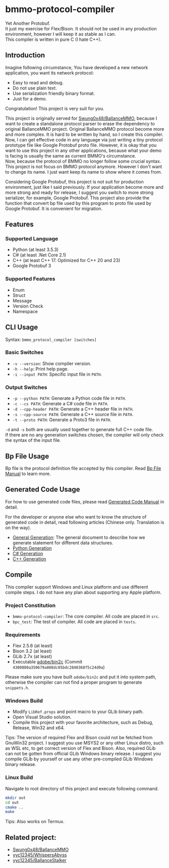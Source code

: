 # bmmo-protocol-compiler

Yet Another Protobuf.  
It just my exercise for Flex/Bison. It should not be used in any production environment, however I will keep it as stable as I can.  
This compiler is written in pure C (I hate C++).

## Introduction

Imagine following circumstance, You have developed a new network application, you want its network protocol:

* Easy to read and debug.
* Do not use plain text.
* Use serialization friendly binary format.
* Just for a demo.

Congratulation! This project is very suit for you.

This project is originally served for [Swung0x48/BallanceMMO](https://github.com/Swung0x48/BallanceMMO), because I want to create a standalone protocol parser to erase the dependency to original BallanceMMO project. Original BallanceMMO protocol become more and more complex. It is hard to be written by hand, so I create this compiler. Now, I can get effective code in any language via just writing a tiny protocol prototype file like Google Protobuf proto file. However, it is okay that you want to use this project in any other applications, because what your demo is facing is usually the same as current BMMO's circumstance.  
Now, because the protocol of BMMO no longer follow some crucial syntax. This project is not focus on BMMO protocol anymore. However I don't want to change its name. I just want keep its name to show where it comes from.

Considering Google Protobuf, this project is not suit for production environment, just like I said previously. If your application become more and more strong and ready for release, I suggest you switch to more strong serializer, for example, Google Protobuf. This project also provide the function that convert bp file used by this program to proto file used by Google Protobuf. It is convenient for migration.

## Features

### Supported Language

* Python (at least 3.5.3)
* C\# (at least .Net Core 2.1)
* C++ (at least C++ 17. Optimized for C++ 20 and 23)
* Google Protobuf 3

### Supported Features

* Enum
* Struct
* Message
* Version Check
* Namespace

## CLI Usage

Syntax: `bmmo_protocol_compiler [switches]`

### Basic Switches

* `-v --version`: Show compiler version.
* `-h --help`: Print help page.
* `-i --input PATH`: Specific input file in `PATH`.

### Output Switches

* `-p --python PATH`: Generate a Python code file in `PATH`.
* `-c --cs PATH`: Generate a C\# code file in `PATH`.
* `-d --cpp-header PATH`: Generate a C++ header file in `PATH`.
* `-s --cpp-source PATH`: Generate a C++ source file in `PATH`.
* `-t --proto PATH`: Generate a Proto3 file in `PATH`.

`-d` and `-s` both are usually used together to generate full C++ code file.  
If there are no any generation switches chosen, the compiler will only check the syntax of the input file.  

## Bp File Usage

Bp file is the protocol definition file accepted by this compiler. Read [Bp File Manual](docs/BpFile.md) to learn more.

## Generated Code Usage

For how to use generated code files, please read [Generated Code Manual](docs/GenCode.md) in detail.

For the developer or anyone else who want to know the structure of generated code in detail, read following articles (Chinese only. Translation is on the way).

* [General Generation](docs/GenFields_ZH.html): The general document to describe how we generate statement for different data structures.
* [Python Generation](docs/GenPython_ZH.md)
* [C\# Generation](docs/GenCSharp_ZH.md)
* [C++ Generation](docs/GenCpp_ZH.md)

## Compile

This compiler support Windows and Linux platform and use different compile steps. I do not have any plan about supporting any Apple platform.

### Project Constitution

* `bmmo-protocol-compiler`: The core compiler. All code are placed in `src`.
* `bpc_test`: The test of compiler. All code are placed in `tests`.

### Requirements

* Flex 2.5.6 (at least)
* Bison 3.2 (at least)
* GLib 2.7x (at least)
* Executable [adobe/bin2c](https://github.com/adobe/bin2c) (Commit `4300880a350679a808dc05bdc2840368f5c24d9a`)

Please make sure you have built `adobe/bin2c` and put it into system path, otherwise the compiler can not find a proper program to generate `snippets.h`.

### Windows Build

* Modify `LibRef.props` and point macro to your GLib binary path.
* Open Visual Studio solution.
* Compile this project with your favorite architecture, such as Debug, Release, Win32 and x64.

Tips: The version of required Flex and Bison could not be fetched from GnuWin32 project. I suggest you use MSYS2 or any other Linux distro, such as WSL etc, to get correct version of Flex and Bison. Also, required GLib can not be gotten from official GLib Windows binary release. I suggest you compile GLib by yourself or use any other pre-compiled GLib Windows binary release.

### Linux Build

Navigate to root directory of this project and execute following command.

```bash
mkdir out
cd out
cmake ..
make
```

Tips: Also works on Termux.

## Related project:

* [Swung0x48/BallanceMMO](https://github.com/Swung0x48/BallanceMMO)
* [yyc12345/WhispersAbyss](https://github.com/yyc12345/WhispersAbyss)
* [yyc12345/BallanceStalker](https://code.blumia.cn/yyc12345/BallanceStalker)
